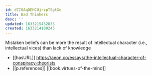 ```yaml
---
id: d7I0AqDEHCUjrzpTSgtXo
title: Bad Thinkers
desc: ''
updated: 1633215452833
created: 1633214180243
---
```

Mistaken beliefs can be more the result of intellectual character (i.e., intellectual vices) than lack of knowledge

- [[hasURL]] https://aeon.co/essays/the-intellectual-character-of-conspiracy-theorists
- [[p.references]] [[book.virtues-of-the-mind]]

